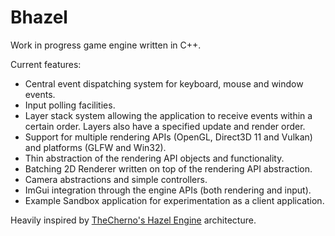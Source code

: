 # Bhazel

Work in progress game engine written in C++.

Current features:
-  Central event dispatching system for keyboard, mouse and window events.
- Input polling facilities.
-  Layer stack system allowing the application to receive events within a certain order. Layers also have a specified update and render order.
-  Support for multiple rendering APIs (OpenGL, Direct3D 11 and Vulkan) and platforms (GLFW and Win32).
-  Thin abstraction of the rendering API objects and functionality.
-  Batching 2D Renderer written on top of the rendering API abstraction.
-  Camera abstractions and simple controllers.
-  ImGui integration through the engine APIs (both rendering and input).
-  Example Sandbox application for experimentation as a client application.


Heavily inspired by [TheCherno's Hazel Engine](https://github.com/TheCherno/Hazel) architecture.